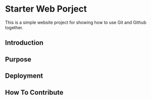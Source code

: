 # Starter Web Porject

This is a simple website project for showing how to use Git and Github together.

## Introduction

## Purpose

## Deployment

## How To Contribute
